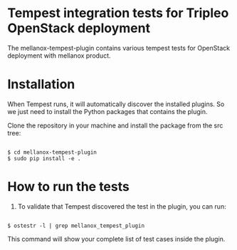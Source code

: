 Tempest integration tests for Tripleo OpenStack deployment
===

The mellanox-tempest-plugin contains various tempest tests for OpenStack deployment with mellanox product.

Installation
===

When Tempest runs, it will automatically discover the installed plugins. So we just need to install the Python packages that contains the plugin.

Clone the repository in your machine and install the package from the src tree:

```

$ cd mellanox-tempest-plugin
$ sudo pip install -e .

```

How to run the tests
===

1. To validate that Tempest discovered the test in the plugin, you can run:

```

$ ostestr -l | grep mellanox_tempest_plugin

```

This command will show your complete list of test cases inside the plugin.